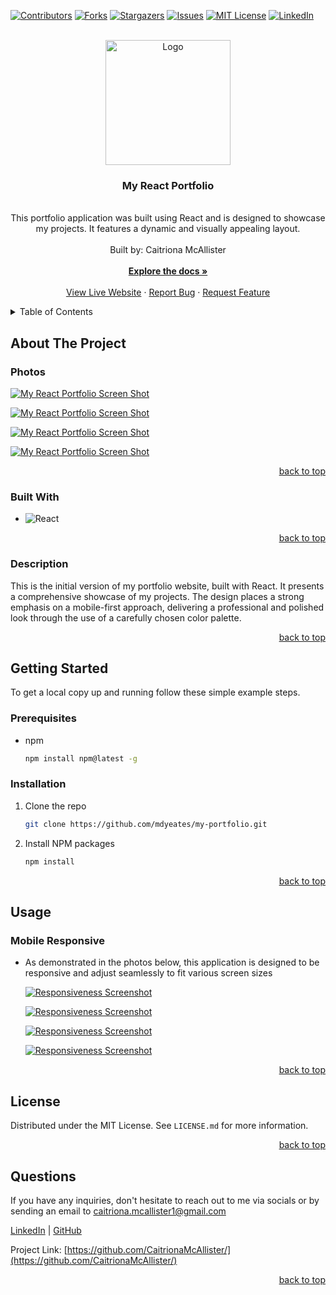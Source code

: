 <a name="readme-top"></a>

  <!-- PROJECT SHIELDS -->

[![Contributors][contributors-shield]][contributors-url]
[![Forks][forks-shield]][forks-url]
[![Stargazers][stars-shield]][stars-url]
[![Issues][issues-shield]][issues-url]
[![MIT License][license-shield]][license-url]
[![LinkedIn][linkedin-shield]][linkedin-url]

  <!-- PROJECT LOGO -->

  <br />
  <div align="center">
    <a href="https://github.com/mdyeates/my-portfolio">
      <img src="src/images/logo.svg" alt="Logo" width="200" height="200">
    </a>
    <h3 align="center">My React Portfolio</h3>
    <p align="center">
    <br/>
This portfolio application was built using React and is designed to showcase my projects. It features a dynamic and visually appealing layout. <br/>
      <br/>
      Built by: Caitriona McAllister
      <br/>
      <br/>
      <a href="https://github.com/mdyeates/my-portfolio"><strong>Explore the docs »</strong></a>
      <br/>
      <br/>
      <a href="https://caitrionamcallister.com">View Live Website</a>
      ·
      <a href="https://github.com/mdyeates/my-portfolio/issues">Report Bug</a>
      ·
      <a href="https://github.com/mdyeates/my-portfolio/issues">Request Feature</a>
    </p>
  </div>
  
  <!-- TABLE OF CONTENTS -->

  <details>
    <summary>Table of Contents</summary>
    <ol>
      <li>
        <a href="#about-the-project">About The Project</a>
        <ul>
          <li><a href="#photos">Photos</a></li>
          <li><a href="#built-with">Built With</a></li>
          <li><a href="#description">Description</a></li>
        </ul>
      </li>
      <li>
          <a href="#getting-started">Getting Started</a>
        <ul>
          <li><a href="#prerequisites">Prerequisites</a></li>
          <li><a href="#installation">Installation</a></li>
        </ul>
      </li>
      <li>
          <a href="#usage">Usage</a>
        <ul>
          <li><a href="#mobile-responsive">Mobile Responsive</a></li>
        </ul>
      </li>
      <li><a href="#license">License</a></li>
      <li><a href="#questions">Questions</a></li>
    </ol>
  </details>
  
  <!-- ABOUT THE PROJECT -->
  
  ## About The Project
  
  ### Photos
  
  [![My React Portfolio Screen Shot][product-screenshot]](https://caitrionamcallister.com)

[![My React Portfolio Screen Shot][product-screenshot2]](https://caitrionamcallister.com)

[![My React Portfolio Screen Shot][product-screenshot3]](https://caitrionamcallister.com)

[![My React Portfolio Screen Shot][product-screenshot4]](hthttps://caitrionamcallister.com)

  <p align="right"><a href="#readme-top">back to top</a></p>
  
  ### Built With
  
  - ![React](https://img.shields.io/badge/React-20232A?style=for-the-badge&logo=React&logoColor=61DAFB)

  <p align="right"><a href="#readme-top">back to top</a></p>
  
  ### Description
  
  This is the initial version of my portfolio website, built with React. It presents a comprehensive showcase of my projects. The design places a strong emphasis on a mobile-first approach, delivering a professional and polished look through the use of a carefully chosen color palette.
  
  <p align="right"><a href="#readme-top">back to top</a></p>

<!-- GETTING STARTED -->

## Getting Started

To get a local copy up and running follow these simple example steps.

### Prerequisites

- npm
  ```sh
  npm install npm@latest -g
  ```

### Installation

1. Clone the repo
   ```sh
   git clone https://github.com/mdyeates/my-portfolio.git
   ```
2. Install NPM packages
   ```sh
   npm install
   ```

  <p align="right"><a href="#readme-top">back to top</a></p>
  
  <!-- USAGE EXAMPLES -->
  
  ## Usage  
  ### Mobile Responsive
  
  - As demonstrated in the photos below, this application is designed to be responsive and adjust seamlessly to fit various screen sizes
  
    [![Responsiveness Screenshot][responsive-screenshot]](https://caitrionamcallister.com)
    
    [![Responsiveness Screenshot][responsive-screenshot2]](https://caitrionamcallister.com)

    [![Responsiveness Screenshot][responsive-screenshot3]](https://caitrionamcallister.com)

    [![Responsiveness Screenshot][responsive-screenshot4]](https://caitrionamcallister.com)

  <p align="right"><a href="#readme-top">back to top</a></p>

  <!-- LICENSE -->

## License

Distributed under the MIT License. See `LICENSE.md` for more information.

  <p align="right"><a href="#readme-top">back to top</a></p>
  
  
<!-- QUESTIONS -->
  
## Questions

If you have any inquiries, don't hesitate to reach out to me via socials or by sending an email to <a href="mailto:caitriona.mcallister1@gmail.com">caitriona.mcallister1@gmail.com</a>

<a href="https://www.linkedin.com/in/caitrionamcallister/">LinkedIn</a> | <a href="https://github.com/CaitrionaMcAllister/">GitHub</a>

Project Link: [https://github.com/CaitrionaMcAllister/](https://github.com/CaitrionaMcAllister/)

  <p align="right"><a href="#readme-top">back to top</a></p>
  
  <!-- MARKDOWN LINKS & IMAGES -->

[contributors-shield]: https://img.shields.io/github/contributors/mdyeates/my-portfolio.svg?style=for-the-badge
[contributors-url]: https://github.com/mdyeates/my-portfolio/graphs/contributors
[forks-shield]: https://img.shields.io/github/forks/mdyeates/my-portfolio.svg?style=for-the-badge
[forks-url]: https://github.com/mdyeates/my-portfolio/network/members
[stars-shield]: https://img.shields.io/github/stars/mdyeates/my-portfolio.svg?style=for-the-badge
[stars-url]: https://github.com/mdyeates/my-portfolio/stargazers
[issues-shield]: https://img.shields.io/github/issues/mdyeates/my-portfolio.svg?style=for-the-badge
[issues-url]: https://github.com/mdyeates/my-portfolio/issues
[license-shield]: https://img.shields.io/github/license/mdyeates/my-portfolio.svg?style=for-the-badge
[license-url]: https://github.com/mdyeates/my-portfolio/blob/main/LICENSE.md
[linkedin-shield]: https://img.shields.io/badge/-LinkedIn-black.svg?style=for-the-badge&logo=linkedin&colorB=555
[linkedin-url]: https://linkedin.com/in/mdyeates

  <!-- UPDATE PLACEHOLDER IMAGES HERE -->

[product-screenshot]: src/images/screenshot.png
[product-screenshot2]: src/images/screenshot2.png
[product-screenshot3]: src/images/screenshot3.png
[product-screenshot4]: src/images/screenshot4.png
[responsive-screenshot]: src/images/mobile-screenshot.png
[responsive-screenshot2]: src/images/mobile-screenshot2.png
[responsive-screenshot3]: src/images/mobile-screenshot3.png
[responsive-screenshot4]: src/images/mobile-screenshot4.png
